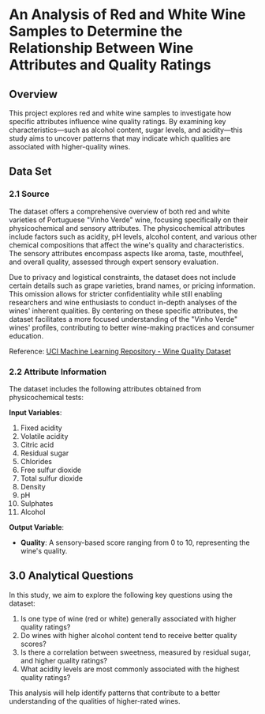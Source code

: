 # An Analysis of Red and White Wine Samples to Determine the Relationship Between Wine Attributes and Quality Ratings

## Overview

This project explores red and white wine samples to investigate how specific attributes influence wine quality ratings. By examining key characteristics—such as alcohol content, sugar levels, and acidity—this study aims to uncover patterns that may indicate which qualities are associated with higher-quality wines.

## Data Set

### 2.1 Source
The dataset offers a comprehensive overview of both red and white varieties of Portuguese "Vinho Verde" wine, focusing specifically on their physicochemical and sensory attributes. The physicochemical attributes include factors such as acidity, pH levels, alcohol content, and various other chemical compositions that affect the wine's quality and characteristics. The sensory attributes encompass aspects like aroma, taste, mouthfeel, and overall quality, assessed through expert sensory evaluation.

Due to privacy and logistical constraints, the dataset does not include certain details such as grape varieties, brand names, or pricing information. This omission allows for stricter confidentiality while still enabling researchers and wine enthusiasts to conduct in-depth analyses of the wines' inherent qualities. By centering on these specific attributes, the dataset facilitates a more focused understanding of the "Vinho Verde" wines' profiles, contributing to better wine-making practices and consumer education.

Reference: [UCI Machine Learning Repository - Wine Quality Dataset](https://archive.ics.uci.edu/ml/datasets/Wine+Quality)

### 2.2 Attribute Information
The dataset includes the following attributes obtained from physicochemical tests:

**Input Variables**:
1. Fixed acidity
2. Volatile acidity
3. Citric acid
4. Residual sugar
5. Chlorides
6. Free sulfur dioxide
7. Total sulfur dioxide
8. Density
9. pH
10. Sulphates
11. Alcohol

**Output Variable**:
- **Quality**: A sensory-based score ranging from 0 to 10, representing the wine's quality.

## 3.0 Analytical Questions

In this study, we aim to explore the following key questions using the dataset:

1. Is one type of wine (red or white) generally associated with higher quality ratings?
2. Do wines with higher alcohol content tend to receive better quality scores?
3. Is there a correlation between sweetness, measured by residual sugar, and higher quality ratings?
4. What acidity levels are most commonly associated with the highest quality ratings?

This analysis will help identify patterns that contribute to a better understanding of the qualities of higher-rated wines.